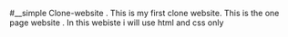 #__simple Clone-website .
This is my first clone website.
This is the one page website .
In this webiste i will use html and css only
